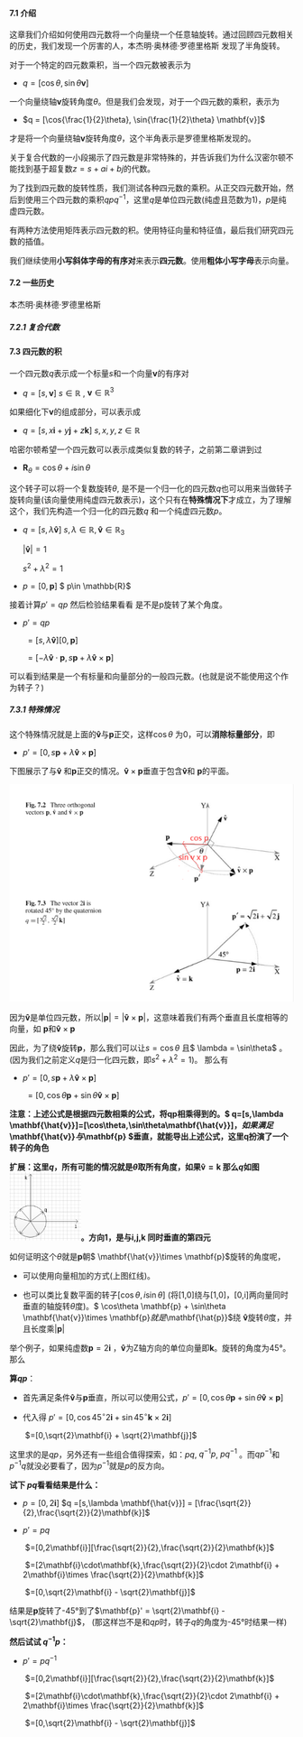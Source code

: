 #### 7.1 介绍

这章我们介绍如何使用四元数将一个向量绕一个任意轴旋转。通过回顾四元数相关的历史，我们发现一个厉害的人，本杰明·奥林德·罗德里格斯 发现了半角旋转。

对于一个特定的四元数乘积，当一个四元数被表示为

* $q =  [\cos{\theta}, \sin{\theta} \mathbf{v}]$

一个向量绕轴$\mathbf{v}$旋转角度$\theta$。但是我们会发现，对于一个四元数的乘积，表示为

* $q =  [\cos{\frac{1}{2}\theta}, \sin{\frac{1}{2}\theta} \mathbf{v}]$

才是将一个向量绕轴$\mathbf{v}$旋转角度$\theta$，这个半角表示是罗德里格斯发现的。

关于复合代数的一小段揭示了四元数是非常特殊的，并告诉我们为什么汉密尔顿不能找到基于超复数$z=s+ai+bj$的代数。

为了找到四元数的旋转性质，我们测试各种四元数的乘积。从正交四元数开始，然后到使用三个四元数的乘积$qpq^{-1}$，这里$q$是单位四元数(纯虚且范数为1)，$p$是纯虚四元数。

有两种方法使用矩阵表示四元数的积。使用特征向量和特征值，最后我们研究四元数的插值。

我们继续使用**小写斜体字母的有序对**来表示**四元数**。使用**粗体小写字母**表示向量。

#### 7.2 一些历史

本杰明·奥林德·罗德里格斯

##### 7.2.1 复合代数

#### 7.3 四元数的积

一个四元数$q$表示成一个标量$s$和一个向量$\mathbf{v}$的有序对

* $q= [s,\mathbf{v}]$    $s \in \mathbb{R}$ ,  $\mathbf{v} \in \mathbb{R}^3$

如果细化下$\mathbf{v}$的组成部分，可以表示成

* $q= [s, x\mathbf{i} + y\mathbf{j} + z\mathbf{k}  ]$    $s,x,y,z \in  \mathbb{R}$

哈密尔顿希望一个四元数可以表示成类似复数的转子，之前第二章讲到过

*  $\mathbf{R}_\theta = \cos\theta +i\sin\theta$

这个转子可以将一个复数旋转$\theta$, 是不是一个归一化的四元数$q$也可以用来当做转子旋转向量(该向量使用纯虚四元数表示)，这个只有在**特殊情况下**才成立，为了理解这个，我们先构造一个归一化的四元数$q$ 和一个纯虚四元数$p$。

* $q = [s,\lambda \mathbf{\hat{v}}]$     $s,\lambda \in \mathbb{R}, \mathbf{\hat{v}} \in \mathbb{R}_3$

  $|\mathbf{\hat{v}}| = 1$

  $s^2+ \lambda^2 = 1$

* $p = [0,\mathbf{p}]$       $           p\in \mathbb{R}$

接着计算$p' = qp$  然后检验结果看看 是不是p旋转了某个角度。

* $p' = qp$

  ​	$=[s,\lambda \mathbf{\hat{v}}][0, \mathbf{p}]$

  ​	$= [- \lambda \mathbf{\hat{v}}\cdot  \mathbf{p}, s \mathbf{p}+\lambda \mathbf{\hat{v}}\times  \mathbf{p}]$

 可以看到结果是一个有标量和向量部分的一般四元数。(也就是说不能使用这个作为转子？)

##### 7.3.1 特殊情况

这个特殊情况就是上面的$\mathbf{\hat{v}}$与$\mathbf{p}$正交，这样$\cos\theta$ 为0，可以**消除标量部分**，即

* $p' = [0,s \mathbf{p}+\lambda \mathbf{\hat{v}}\times  \mathbf{p}]$

下图展示了与$\mathbf{\hat{v}}$ 和$\mathbf{p}$正交的情况。$\mathbf{\hat{v}}\times  \mathbf{p}$垂直于包含$\mathbf{\hat{v}}$和  $\mathbf{p}$的平面。

![](pic/16.png)

因为$\mathbf{\hat{v}}$是单位四元数，所以$|\mathbf{p}| = |\mathbf{\hat{v}} \times \mathbf{p}|$，这意味着我们有两个垂直且长度相等的向量，如 $\mathbf{p}$和$\mathbf{\hat{v}} \times \mathbf{p}$

因此，为了绕$\mathbf{\hat{v}}$旋转$\mathbf{p}$，那么我们可以让$s= \cos\theta$ 且$ \lambda = \sin\theta$ 。(因为我们之前定义$q$是归一化四元数，即$s^2+ \lambda^2 = 1$)。 那么有

* $p' = [0,s\mathbf{p} + \lambda \mathbf{\hat{v}} \times \mathbf{p}]$

  ​	$= [0, \cos\theta \mathbf{p} + \sin\theta \mathbf{\hat{v}}\times \mathbf{p}]$

**注意：上述公式是根据四元数相乘的公式，将$\mathbf{q}\mathbf{p}$相乘得到的。$ q=[s,\lambda \mathbf{\hat{v}}]=[\cos\theta,\sin\theta\mathbf{\hat{v}}]$，如果满足$\mathbf{\hat{v}}$与$\mathbf{p} $垂直，就能导出上述公式，这里q扮演了一个转子的角色**

**扩展：这里$q$，所有可能的情况就是$\theta$取所有角度，如果$\mathbf{\hat{v}} = \mathbf{k}$ 那么$q$如图<img src="pic/17.png" style="zoom: 67%;" />。方向1，是与i,j,k 同时垂直的第四元**

如何证明这个$\theta$就是$\mathbf{p}$朝$ \mathbf{\hat{v}}\times \mathbf{p}$旋转的角度呢，

* 可以使用向量相加的方式(上图红线)。

* 也可以类比复数平面的转子$[\cos\theta,i\sin\theta ]$ (将[1,0]绕与[1,0]，[0,i]两向量同时垂直的轴旋转$\theta$度)。$ \cos\theta \mathbf{p} + \sin\theta \mathbf{\hat{v}}\times \mathbf{p}$就是$\mathbf{\hat{p}}$绕 $\mathbf{\hat{v}}$旋转$\theta$度，并且长度乘$|\mathbf{p} |$



举个例子，如果纯虚数$\mathbf{p}=2\mathbf{i}$ ，$\mathbf{\hat{v}}$为Z轴方向的单位向量即$\mathbf{k}$。旋转的角度为45°。 那么

**算$qp$**：

* 首先满足条件$\mathbf{\hat{v}}$与$\mathbf{p}$垂直，所以可以使用公式，$p' = [0, \cos\theta \mathbf{p} + \sin\theta \mathbf{\hat{v}}\times \mathbf{p}]$

* 代入得 $p' = [0, \cos45^{\circ} 2\mathbf{i} + \sin45^{\circ} \mathbf{k}\times 2\mathbf{i}]$

  ​				$=[0,\sqrt{2}\mathbf{i} + \sqrt{2}\mathbf{j}]$

这里求的是$qp$，另外还有一些组合值得探索，如：$pq$,    $q^{-1}p$,    $pq^{-1}$ 。而$qp^{-1}$和$p^{-1}q$就没必要看了，因为$p^{-1}$就是$p$的反方向。

**试下 $pq$看看结果是什么：**

* $p = [0,2\mathbf{i}]$            $q =[s,\lambda \mathbf{\hat{v}}] = [\frac{\sqrt{2}}{2},\frac{\sqrt{2}}{2}\mathbf{k}]$

* $p' = pq$

  ​	$=[0,2\mathbf{i}][\frac{\sqrt{2}}{2},\frac{\sqrt{2}}{2}\mathbf{k}]$

  ​	$=[2\mathbf{i}\cdot\mathbf{k},\frac{\sqrt{2}}{2}\cdot 2\mathbf{i} + 2\mathbf{i}\times \frac{\sqrt{2}}{2}\mathbf{k}]$

  ​	$=[0,\sqrt{2}\mathbf{i} - \sqrt{2}\mathbf{j}]$

结果是$\mathbf{p}$旋转了-45°到了$\mathbf{p}' = \sqrt{2}\mathbf{i} - \sqrt{2}\mathbf{j}$， (那这样岂不是和$qp$时，转子$q$的角度为-45°时结果一样)

**然后试试 $q^{-1}p$：**

* $p' = pq^{-1}$

  ​	$=[0,2\mathbf{i}][\frac{\sqrt{2}}{2},\frac{\sqrt{2}}{2}\mathbf{k}]$

  ​	$=[2\mathbf{i}\cdot\mathbf{k},\frac{\sqrt{2}}{2}\cdot 2\mathbf{i} + 2\mathbf{i}\times \frac{\sqrt{2}}{2}\mathbf{k}]$

  ​	$=[0,\sqrt{2}\mathbf{i} - \sqrt{2}\mathbf{j}]$


